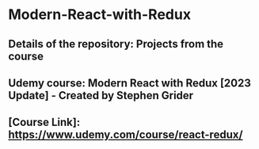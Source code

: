 # Modern-React-with-Redux
  ## Details of the repository: Projects from the course
  ## Udemy course: Modern React with Redux [2023 Update] - Created by Stephen Grider
  
  ## [Course Link]: https://www.udemy.com/course/react-redux/
